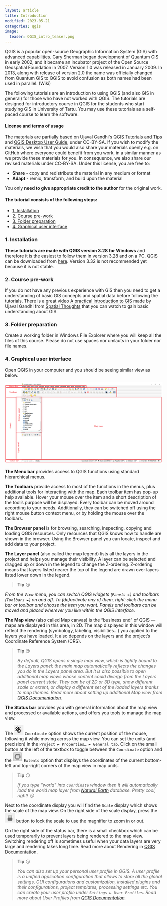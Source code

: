 ```yaml
---
layout: article
title: Introduction
modified: 2023-05-21
categories: qgis
image:
  teaser: QGIS_intro_teaser.png
---
```


QGIS is a popular open-source Geographic Information System (GIS) with advanced capabilities. Gary Sherman began development of Quantum GIS in early 2002, and it became an incubator project of the Open Source Geospatial Foundation in 2007. Version 1.0 was released in January 2009. In 2013, along with release of version 2.0 the name was officially changed from Quantum GIS to QGIS to avoid confusion as both names had been used in parallel. (Wiki)

The following tutorials are an introduction to using QGIS (and also GIS in general) for those who have not worked with QGIS. The tutorials are designed for introductory course in QGIS for the students who start studying GIS in University of Tartu. You may use these tutorials as a self-paced course to learn the software.

#### License and terms of usage
The materials are partially based on Ujaval Gandhi's [QGIS Tutorials and Tips](https://www.qgistutorials.com/en/docs/introduction.html) and [QGIS Desktop User Guide](https://docs.qgis.org/3.28/en/docs/user_manual/index.html), under CC-BY-SA. If you wish to modify the materials, we wish that you would also share your materials openly e.g. on GitHub where everyone could benefit from you work, in a similar manner as we provide these materials for you.
In consequence, we also share our revised materials under CC-BY-SA.
Under this license, you are free to:
+ **Share** - copy and redistribute the material in any medium or format
+ **Adapt** - remix, transform, and build upon the material

You only **need to give appropriate credit to the author** for the original work.

#### The tutorial consists of the following steps:

- [1. Installation](#1-installation)
- [2. Course pre-work](#2-course-pre-work)
- [3. Folder preparation](#3-folder-preparation)
- [4. Graphical user interface](#4-graphical-user-interface)

### 1. Installation
**These tutorials are made with QGIS version 3.28 for Windows** and therefore it is the easiest to follow them in version 3.28 and on a PC. QGIS can be downloaded from [here](https://qgis.org/en/site/forusers/download.html). Version 3.32 is not recommended yet because it is not stable.

### 2. Course pre-work
If you do not have any previous experience with GIS then you need to get a understanding of basic GIS concepts and spatial data before following the tutorials. There is a great video [A practical introduction to GIS](https://www.youtube.com/watch?v=yfLjnK569XY) made by Ujaval Gandhi from [Spatial Thoughts](https://spatialthoughts.com/) that you can watch to gain basic understanding about GIS.

### 3. Folder preparation
Create a working folder in Windows File Explorer where you will keep all the files of this course. Please do not use spaces nor umlauts in your folder nor file names.

### 4. Graphical user interface
Open QGIS in your computer and you should be seeing similar view as below.

![image of GUI](../../images/1_user_interface.png)

**The Menu bar** provides access to QGIS functions using standard hierarchical menus.

**The Toolbars** provide access to most of the functions in the menus, plus additional tools for interacting with the map. Each toolbar item has pop-up help available. Hover your mouse over the item and a short description of the tool’s purpose will be displayed. Every toolbar can be moved around according to your needs. Additionally, they can be switched off using the right mouse button context menu, or by holding the mouse over the toolbars.

**The Browser panel** is for browsing, searching, inspecting, copying and loading QGIS resources. Only resources that QGIS knows how to handle are shown in the browser. Using the Browser panel you can locate, inspect and add data to your project.

**The Layer panel** (also called the map legend) lists all the layers in the project and helps you manage their visibility. A layer can be selected and dragged up or down in the legend to change the Z-ordering. Z-ordering means that layers listed nearer the top of the legend are drawn over layers listed lower down in the legend.

>**Tip** :smirk:
>
*From the `View` menu, you can switch QGIS widgets (`Panels ►`) and toolbars (`Toolbars ►`) on and off. To (de)activate any of them, right-click the menu bar or toolbar and choose the item you want. Panels and toolbars can be moved and placed wherever you like within the QGIS interface.*

**The Map view** (also called Map canvas) is the “business end” of QGIS — maps are displayed in this area, in 2D. The map displayed in this window will reflect the rendering (symbology, labeling, visibilities…) you applied to the layers you have loaded. It also depends on the layers and the project’s Coordinate Reference System (CRS).

>**Tip** :smirk:
>
>*By default, QGIS opens a single map view, which is tightly bound to the Layers panel; the main map automatically reflects the changes you do in the Layers panel area. But it is also possible to open additional map views whose content could diverge from the Layers panel current state. They can be of 2D or 3D type, show different scale or extent, or display a different set of the loaded layers thanks to map themes. Read more about setting up additional Map view from [QGIS Documentation](https://docs.qgis.org/3.28/en/docs/user_manual/map_views/map_view.html#setting-additional-map-views).*

**The Status bar** provides you with general information about the map view and processed or available actions, and offers you tools to manage the map view.

The ![image of coordinate icon](../../images/icon_coordinate.png) `Coordinate` option shows the current position of the mouse, following it while moving across the map view. You can set the units (and precision) in the `Project ► Properties… ► General tab`. Click on the small button at the left of the textbox to toggle between the `Coordinate` option and the ![image of extent icon](../../images/icon_extents.png) `Extents` option that displays the coordinates of the current bottom-left and top-right corners of the map view in map units.

>**Tip** :smirk:
>
>*If you type "world" into `Coordinate` window then it will automatically load the world map layer from [Natural Earth](https://www.naturalearthdata.com/) database. Pretty cool, right! :smirk:*

Next to the coordinate display you will find the `Scale` display which shows the scale of the map view. On the right side of the scale display, press the ![image of lock icon](../../images/icon_lock.png) button to lock the scale to use the magnifier to zoom in or out.

On the right side of the status bar, there is a small checkbox which can be used temporarily to prevent layers being rendered to the map view. Switching rendering off is sometimes useful when your data layers are very large and rendering takes long time. Read more about Rendering in [QGIS Documentation](https://docs.qgis.org/3.28/en/docs/user_manual/map_views/map_view.html#controlling-map-rendering).

> **Tip** :smirk:
>
>*You can also set up your personal user profile in QGIS. A user profile is a unified application configuration that allows to store all the global settings, GUI configurations and customization, installed plugins and their configurations, project templates, processing settings etc. You can create your user profile under `Settings ► User Profiles`. Read more about User Profiles from [QGIS Documentation](https://docs.qgis.org/3.28/en/docs/user_manual/introduction/qgis_configuration.html#working-with-user-profiles).*
